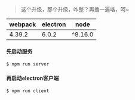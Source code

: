 > 这个升级，那个升级，咋整？再撸一遍咯，呵~

|webpack|electron|node|
|--|--|--|
|4.39.2|6.0.2|^8.16.0|

#### 先启动服务
```
$ npm run server
```

#### 再启动electron客户端
```
$ npm run client
```
